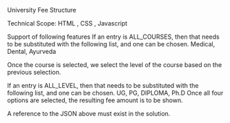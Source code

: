 University Fee Structure

Technical Scope:
HTML , CSS , Javascript

Support of following features
 If an entry is ALL_COURSES, then that needs to be
substituted with the following list, and one can be chosen.
Medical, Dental, Ayurveda

Once the course is selected, we select the level of the course
based on the previous selection.

If an entry is ALL_LEVEL, then that needs to be
substituted with the following list, and one can be chosen.
UG, PG, DIPLOMA, Ph.D
Once all four options are selected, the resulting fee amount is
to be shown.

 A reference to the JSON above must exist
in the solution.
